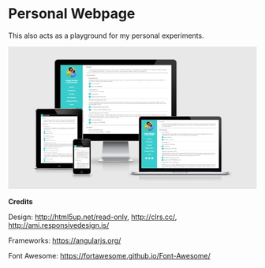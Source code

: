Personal Webpage
=================
This also acts as a playground for my personal experiments.

![preview](https://raw.githubusercontent.com/zambrey/zambrey.github.io/master/images/amiresponsive.png)

**Credits**

Design: http://html5up.net/read-only, http://clrs.cc/, http://ami.responsivedesign.is/

Frameworks: https://angularjs.org/

Font Awesome: https://fortawesome.github.io/Font-Awesome/
